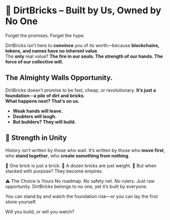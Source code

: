 # 🧱 DirtBricks – Built by Us, Owned by No One  

Forget the promises. Forget the hype.  

DirtBricks isn’t here to **convince** you of its worth—because **blockchains, tokens, and names have no inherent value**.  
The **only** real value? **The fire in our souls. The strength of our hands. The force of our collective will.**  

## The Almighty Walls Opportunity.  
DirtBricks doesn’t promise to be fast, cheap, or revolutionary. **It’s just a foundation**—**a pile of dirt and bricks**.  
**What happens next? That’s on us.**  

- **Weak hands will leave.**  
- **Doubters will laugh.**  
- **But builders? They will build.**  

## 🤝 Strength in Unity  
History isn’t written by those who wait. It’s written by those who **move first**, who **stand together**, who **create something from nothing**.  

🧱 One brick is just a brick.
🧱 A dozen bricks are just weight.
🧱 But when stacked with purpose? They become empires.

⚠️ The Choice is Yours
No roadmap. No safety net. No rulers. Just raw opportunity.
DirtBricks belongs to no one, yet it’s built by everyone.

You can stand by and watch the foundation rise—or you can lay the first stone yourself.

Will you build, or will you watch?
